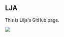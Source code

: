 ## LJA

This is Lilja's GitHub page.

<img align="left" src="https://github-readme-stats.vercel.app/api/top-langs/?username=liljakiiski&layout=compact&langs_count=7" />
